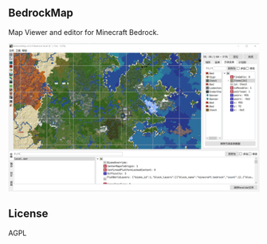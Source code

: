 ## BedrockMap

Map Viewer and editor for Minecraft Bedrock.

![](./imgs/sample.png)
## License

AGPL 
